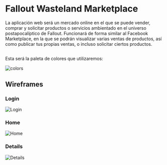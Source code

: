 # Fallout Wasteland Marketplace

La aplicación web será un mercado online en el que se puede vender, comprar y solicitar productos o servicios ambientado en el universo postapocalíptico de Fallout.
Funcionará de forma similar al Facebook Marketplace, en la que se podrán visualizar varias ventas de productos, así como publicar tus propias ventas, o incluso solicitar ciertos productos.
##

Esta será la paleta de colores que utilizaremos:


![colors](https://github.com/user-attachments/assets/b7d24fe4-28e0-49cc-a31b-016ba45a7644)


## Wireframes

### Login
![Login](https://github.com/user-attachments/assets/09cd40b2-2ede-4dcf-8a04-7c819c1d6a6f)

### Home
![Home](https://github.com/user-attachments/assets/6bff4976-5a54-4017-bb4a-cc3056056d04)



### Details
![Details](https://github.com/user-attachments/assets/66835cac-f3cf-4496-b01c-ecff821b98f3)
